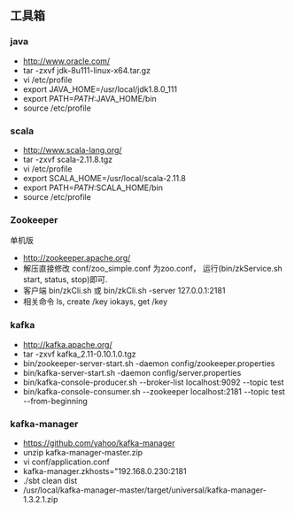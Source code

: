 ## 工具箱


### java

* <http://www.oracle.com/>
* tar -zxvf jdk-8u111-linux-x64.tar.gz
* vi /etc/profile
* export JAVA_HOME=/usr/local/jdk1.8.0_111
* export PATH=$PATH:$JAVA_HOME/bin
* source /etc/profile


### scala

* <http://www.scala-lang.org/>
* tar -zxvf scala-2.11.8.tgz
* vi /etc/profile
* export SCALA_HOME=/usr/local/scala-2.11.8 
* export PATH=$PATH:$SCALA_HOME/bin
* source /etc/profile


### Zookeeper

单机版

* <http://zookeeper.apache.org/>
* 解压直接修改 conf/zoo_simple.conf 为zoo.conf， 运行(bin/zkService.sh start, status, stop)即可.
* 客户端 bin/zkCli.sh 或 bin/zkCli.sh -server 127.0.0.1:2181
* 相关命令 ls,  create /key iokays, get /key 

### kafka

* <http://kafka.apache.org/>
* tar -zxvf kafka_2.11-0.10.1.0.tgz
* bin/zookeeper-server-start.sh -daemon config/zookeeper.properties
* bin/kafka-server-start.sh -daemon config/server.properties
* bin/kafka-console-producer.sh --broker-list localhost:9092 --topic test
* bin/kafka-console-consumer.sh --zookeeper localhost:2181 --topic test --from-beginning

### kafka-manager

* https://github.com/yahoo/kafka-manager
* unzip kafka-manager-master.zip 
* vi conf/application.conf
* kafka-manager.zkhosts="192.168.0.230:2181
* ./sbt clean dist
* /usr/local/kafka-manager-master/target/universal/kafka-manager-1.3.2.1.zip






